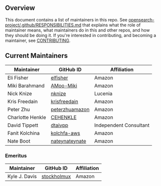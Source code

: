 ## Overview

This document contains a list of maintainers in this repo. See [opensearch-project/.github/RESPONSIBILITIES.md](https://github.com/opensearch-project/.github/blob/main/RESPONSIBILITIES.md#maintainer-responsibilities) that explains what the role of maintainer means, what maintainers do in this and other repos, and how they should be doing it. If you're interested in contributing, and becoming a maintainer, see [CONTRIBUTING](CONTRIBUTING.md).

## Current Maintainers

| Maintainer       | GitHub ID                                           | Affiliation |
| ---------------- | --------------------------------------------------- | ----------- |
| Eli Fisher       | [elfisher](https://github.com/elfisher)             | Amazon      |
| Miki Barahmand   | [AMoo-Miki](https://github.com/AMoo-Miki)           | Amazon      |
| Nick Knize       | [nknize](https://github.com/nknize)                 | Lucenia     |
| Kris Freedain    | [krisfreedain](https://github.com/krisfreedain)     | Amazon      |
| Peter Zhu        | [peterzhuamazon](https://github.com/peterzhuamazon) | Amazon      |
| Charlotte Henkle | [CEHENKLE](https://github.com/CEHENKLE)             | Amazon      |
| David Tippett    | [dtaivpp](https://github.com/dtaivpp)               | Independent Consultant |
| Fanit Kolchina   | [kolchfa-aws](https://github.com/kolchfa-aws)       | Amazon      |
| Nate Boot        | [nateynateynate](https://github.com/nateynateynate) | Amazon      |

### Emeritus

| Maintainer    | GitHub ID                                     | Affiliation |
| ------------- | --------------------------------------------- | ----------- |
| Kyle J. Davis | [stockholmux](https://github.com/stockholmux) | Amazon      |

